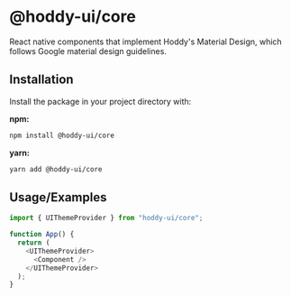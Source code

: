 # @hoddy-ui/core

React native components that implement Hoddy's Material Design, which follows Google material design guidelines.

## Installation

Install the package in your project directory with:

**npm:**

```sh
npm install @hoddy-ui/core
```

**yarn:**

```sh
yarn add @hoddy-ui/core
```

## Usage/Examples

```javascript
import { UIThemeProvider } from "hoddy-ui/core";

function App() {
  return (
    <UIThemeProvider>
      <Component />
    </UIThemeProvider>
  );
}
```
